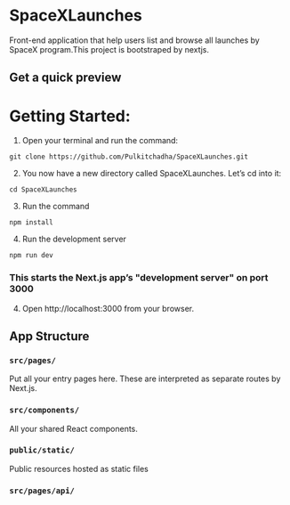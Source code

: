 # SpaceXLaunches
Front-end application that help users list and browse all launches by SpaceX program.This project is bootstraped by nextjs.

## Get a quick preview

# Getting Started:

1) Open your terminal and run the command:

```
git clone https://github.com/Pulkitchadha/SpaceXLaunches.git
```

2) You now have a new directory called SpaceXLaunches. Let’s cd into it:

```
cd SpaceXLaunches
```

3) Run the command

```
npm install
```

4) Run the development server

```
npm run dev
```

### This starts the Next.js app’s "development server"  on port 3000

4) Open http://localhost:3000 from your browser.

## App Structure

### `src/pages/`

Put all your entry pages here. These are interpreted as separate routes by
Next.js.

### `src/components/`

All your shared React components.

### `public/static/`
Public resources hosted as static files

### `src/pages/api/`
